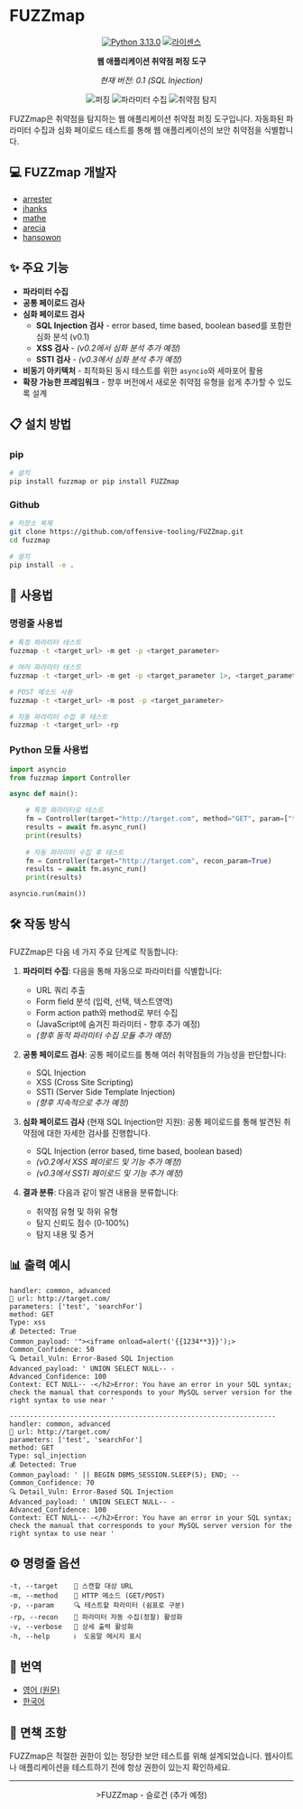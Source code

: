 # FUZZmap 

<div align="center">

[![Python 3.13.0](https://img.shields.io/badge/python-3.13.0-yellow.svg)](https://www.python.org/)
[![라이센스](https://img.shields.io/badge/license-MIT-red.svg)](LICENSE)

**웹 애플리케이션 취약점 퍼징 도구**

*현재 버전: 0.1 (SQL Injection)*

</div>

<p align="center">
  <img src="https://img.shields.io/badge/%F0%9F%94%8D-퍼징-blueviolet" alt="퍼징">
  <img src="https://img.shields.io/badge/%F0%9F%93%8A-파라미터%20수집-green" alt="파라미터 수집">
  <img src="https://img.shields.io/badge/%F0%9F%9B%A1%EF%B8%8F-취약점%20탐지-orange" alt="취약점 탐지">
</p>

FUZZmap은 취약점을 탐지하는 웹 애플리케이션 취약점 퍼징 도구입니다. 자동화된 파라미터 수집과 심화 페이로드 테스트를 통해 웹 애플리케이션의 보안 취약점을 식별합니다.

## 💻 FUZZmap 개발자
- [arrester](https://github.com/arrester)
- [jhanks](https://github.com/jeongahn)
- [mathe](https://github.com/ma4the)
- [arecia](https://github.com/areciah)
- [hansowon](https://github.com/hansowon)

## ✨ 주요 기능

- **파라미터 수집**
- **공통 페이로드 검사**
- **심화 페이로드 검사** 
  - **SQL Injection 검사** - error based, time based, boolean based를 포함한 심화 분석 (v0.1)
  - **XSS 검사** - *(v0.2에서 심화 분석 추가 예정)*
  - **SSTI 검사** - *(v0.3에서 심화 분석 추가 예정)*
- **비동기 아키텍처** - 최적화된 동시 테스트를 위한 `asyncio`와 세마포어 활용
- **확장 가능한 프레임워크** - 향후 버전에서 새로운 취약점 유형을 쉽게 추가할 수 있도록 설계

## 📋 설치 방법

### pip
```bash
# 설치
pip install fuzzmap or pip install FUZZmap
```

### Github
```bash
# 저장소 복제
git clone https://github.com/offensive-tooling/FUZZmap.git
cd fuzzmap

# 설치
pip install -e .
```

## 🚀 사용법

### 명령줄 사용법

```bash
# 특정 파라미터 테스트
fuzzmap -t <target_url> -m get -p <target_parameter>

# 여러 파라미터 테스트
fuzzmap -t <target_url> -m get -p <target_parameter 1>, <target_parameter 2>

# POST 메소드 사용
fuzzmap -t <target_url> -m post -p <target_parameter>

# 자동 파라미터 수집 후 테스트
fuzzmap -t <target_url> -rp
```

### Python 모듈 사용법

```python
import asyncio
from fuzzmap import Controller

async def main():

    # 특정 파라미터로 테스트
    fm = Controller(target="http://target.com", method="GET", param=["target_parameter"])
    results = await fm.async_run()
    print(results)
    
    # 자동 파라미터 수집 후 테스트
    fm = Controller(target="http://target.com", recon_param=True)
    results = await fm.async_run()
    print(results)

asyncio.run(main())
```

## 🛠️ 작동 방식

FUZZmap은 다음 네 가지 주요 단계로 작동합니다:

1. **파라미터 수집**: 다음을 통해 자동으로 파라미터를 식별합니다:
   - URL 쿼리 추출
   - Form field 분석 (입력, 선택, 텍스트영역)
   - Form action path와 method로 부터 수집
   - (JavaScript에 숨겨진 파라미터 - 향후 추가 예정)
   - *(향후 동적 파라미터 수집 모듈 추가 예정)*

2. **공통 페이로드 검사**: 공통 페이로드를 통해 여러 취약점들의 가능성을 판단합니다:
   - SQL Injection
   - XSS (Cross Site Scripting)
   - SSTI (Server Side Template Injection)
   - *(향후 지속적으로 추가 예정)*

3. **심화 페이로드 검사** (현재 SQL Injection만 지원): 공통 페이로드를 통해 발견된 취약점에 대한 자세한 검사를 진행합니다.
   - SQL Injection (error based, time based, boolean based)
   - *(v0.2에서 XSS 페이로드 및 기능 추가 예정)*
   - *(v0.3에서 SSTI 페이로드 및 기능 추가 예정)*

4. **결과 분류**: 다음과 같이 발견 내용을 분류합니다:
   - 취약점 유형 및 하위 유형
   - 탐지 신뢰도 점수 (0-100%)
   - 탐지 내용 및 증거

## 📊 출력 예시

```
handler: common, advanced
🎯 url: http://target.com/
parameters: ['test', 'searchFor']
method: GET
Type: xss
💰 Detected: True
Common_payload: '"><iframe onload=alert('{{1234**3}}');>
Common_Confidence: 50
🔍 Detail_Vuln: Error-Based SQL Injection
Advanced_payload: ' UNION SELECT NULL-- -
Advanced_Confidence: 100
Context: ECT NULL-- -</h2>Error: You have an error in your SQL syntax; check the manual that corresponds to your MySQL server version for the right syntax to use near '

------------------------------------------------------------------
handler: common, advanced
🎯 url: http://target.com/
parameters: ['test', 'searchFor']
method: GET
Type: sql_injection
💰 Detected: True
Common_payload: ' || BEGIN DBMS_SESSION.SLEEP(5); END; -- 
Common_Confidence: 70
🔍 Detail_Vuln: Error-Based SQL Injection
Advanced_payload: ' UNION SELECT NULL-- -
Advanced_Confidence: 100
Context: ECT NULL-- -</h2>Error: You have an error in your SQL syntax; check the manual that corresponds to your MySQL server version for the right syntax to use near '
```

## ⚙️ 명령줄 옵션

```
-t, --target    🎯 스캔할 대상 URL
-m, --method    📡 HTTP 메소드 (GET/POST)
-p, --param     🔍 테스트할 파라미터 (쉼표로 구분)
-rp, --recon    🔎 파라미터 자동 수집(정찰) 활성화
-v, --verbose   📝 상세 출력 활성화
-h, --help      ℹ️  도움말 메시지 표시
```

## 📝 번역

- [영어 (원문)](../../../README.md)
- [한국어](README-ko-KR.md)


## 🔔 면책 조항

FUZZmap은 적절한 권한이 있는 정당한 보안 테스트를 위해 설계되었습니다. 웹사이트나 애플리케이션을 테스트하기 전에 항상 권한이 있는지 확인하세요.

---

<div align="center">
>FUZZmap - 슬로건 (추가 예정)</b>
</div>